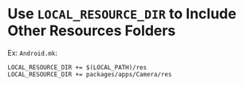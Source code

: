 
# Use `LOCAL_RESOURCE_DIR` to Include Other Resources Folders

Ex: `Android.mk`:

    LOCAL_RESOURCE_DIR += $(LOCAL_PATH)/res 
    LOCAL_RESOURCE_DIR += packages/apps/Camera/res